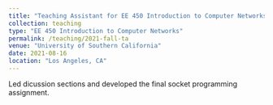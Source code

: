 ```yaml
---
title: "Teaching Assistant for EE 450 Introduction to Computer Networks"
collection: teaching
type: "EE 450 Introduction to Computer Networks"
permalink: /teaching/2021-fall-ta
venue: "University of Southern California"
date: 2021-08-16
location: "Los Angeles, CA"
---
```

Led dicussion sections and developed the final socket programming assignment.

